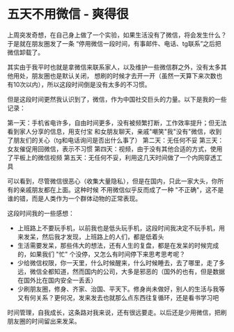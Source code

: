 # 五天不用微信 - 爽得很

上周突发奇想，在自己身上做了一个实验，如果生活没有了微信，将会发生什么？于是就在朋友圈发了一条
“停用微信一段时间，有事邮件、电话、tg联系”之后把微信卸载了。

其实由于我平时也就是拿微信来联系家人，以及维护一些微信群之外，没有太多其他用处，朋友圈也是默认关闭，
想刷的时候才去开一开（虽然一天算下来次数也有10次以内），所以这段时间倒是没有太多的不习惯。

但是这段时间更然我认识到了，微信，作为中国社交巨头的力量。以下是我的一些记录：

第一天：手机省电许多，自由时间更多，没有被频繁打断，工作效率提升；但无法看到家人分享的信息，用支付宝
和女朋友聊天，亲戚"嘲笑"我"没有"微信，收到了朋友们的关心（tg和电话询问是否出什么事了）
第二天：无任何不妥
第三天：女友催促用回微信，表示不习惯
第四天：视频，由于没有其他合适的方式，使用了平板上的微信视频
第五天：无任何不妥，利用这几天时间做了一个内网穿透工具

可以看到，尽管微信很恶心（收集大量隐私），但是在国内，只此一家大头，你所有的亲戚朋友都在上面。这种时候
不用微信似乎反而成了一种 "不正确"，这不是谁的错，而是人类作为一个群体动物的正常表现。

这段时间我的一些感想：

- 上班路上不要玩手机，以前我也是低头玩手机，这段时间我决定不玩手机，用来发呆，然后我才发现，上班路上的人们，都是低着头
- 生活需要发呆，那些伟大的想法，还有人生的复盘，都是在发呆的时候完成的，如果我们 "忙" 个没停，又怎么有时间停下来思考思考呢？
- 少给微信权限，你一天里，什么时候醒来，什么时候睡去，去了哪里，走了多远，微信全都知道，然而国内的公司，大多是邪恶的（国外的也有，但是数据在国外比在国内安全一丢丢）
- 少刷朋友圈，修身、齐家、治国、平天下。修身尚未做好，别人的生活与我等又有何关系？更何况，发来发去也就那么点东西往复循环，还是看书学习吧

时间管理，自我成长，这条路对我来说，还有很远要走。以后还是少用微信，把刷朋友圈的时间留出来发呆。
